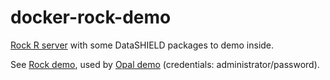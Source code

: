 # docker-rock-demo

[Rock R server](https://www.obiba.org/pages/products/rock/) with some DataSHIELD packages to demo inside.

See [Rock demo](https://rock-demo.obiba.org), used by [Opal demo](https://opal-demo.obiba.org) (credentials: administrator/password).
